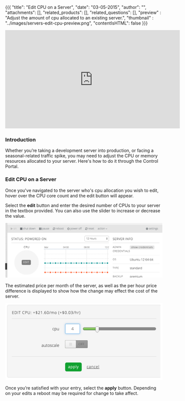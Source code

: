 {{{
  "title": "Edit CPU on a Server",
  "date": "03-05-2015",
  "author": "",
  "attachments": [],
  "related_products": [],
  "related_questions": [],
  "preview" : "Adjust the amount of cpu allocated to an existing server.",
  "thumbnail" : "../images/servers-edit-cpu-preview.png",
  "contentIsHTML": false
}}}

<iframe width="560" height="315" src="https://www.youtube.com/embed/JRdbbY_A5tQ?rel=0&amp;showinfo=0" frameborder="0" allowfullscreen></iframe>

### Introduction

Whether you’re taking a development server into production, or facing a seasonal-related traffic spike, you may need to adjust the CPU or memory resources allocated to your server. Here's how to do it through the Control Portal.

### Edit CPU on a Server

Once you've navigated to the server who's cpu allocation you wish to edit, hover over the CPU core count and the edit button will appear.

Select the **edit** button and enter the desired number of CPUs to your server in the textbox provided. You can also use the slider to increase or decrease the value.

![Edit CPU button](../images/servers-edit-cpu-1.png)

The estimated price per month of the server, as well as the per hour price difference is displayed to show how the change may effect the cost of the server.

![Edit the number of CPUs allocated to the server](../images/servers-edit-cpu-2.png)

Once you’re satisfied with your entry, select the **apply** button. Depending on your edits a reboot may be required for change to take affect.
